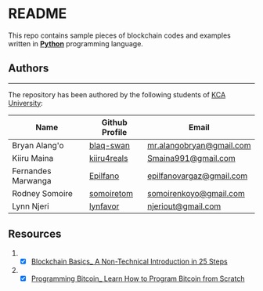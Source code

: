 <!-- Readme About the Repository-->
# README

This repo contains sample pieces of blockchain codes and examples written in **[Python](https://www.python.org/ "Python Language")** programming language.

## Authors
___
The repository has been authored by the following students of [KCA University](https://www.kca.ac.ke/ "KCA University"):

| Name				| Github Profile											 | Email							|
|-------------------| -----------------------------------------------------------|----------------------------------|
|Bryan Alang'o		| [blaq-swan](https://github.com/blaq-swan "blaq-swan")		 | mr.alangobryan@gmail.com         |
|Kiiru Maina		| [kiiru4reals](https://github.com/kiiru4reals "kiiru4reals")| Smaina991@gmail.com				|
|Fernandes Marwanga	| [Epilfano](https://github.com/Epilfano "Epilfano")		 | epilfanovargaz@gmail.com			|
|Rodney Somoire		| [somoiretom](https://github.com/somoiretom "somoiretom")	 | somoirenkoyo@gmail.com			|
|Lynn Njeri			| [lynfavor](https://github.com/lynfavor "lynfavor") 		 | njeriout@gmail.com				|

## Resources
1. * [x] [Blockchain Basics_ A Non-Technical Introduction in 25 Steps](https://github.com/kiiru4reals/bitcoin-blockchain-with-python/blob/main/Books/Programming%20Bitcoin_%20Learn%20How%20to%20Program%20Bitcoin%20from%20Scratch.pdf "Blockchain Basics_ A Non-Technical Introduction in 25 Steps")
2. * [x] [Programming Bitcoin_ Learn How to Program Bitcoin from Scratch](https://github.com/kiiru4reals/bitcoin-blockchain-with-python/blob/main/Books/Programming%20Bitcoin_%20Learn%20How%20to%20Program%20Bitcoin%20from%20Scratch.pdf "Programming Bitcoin_ Learn How to Program Bitcoin from Scratch")

